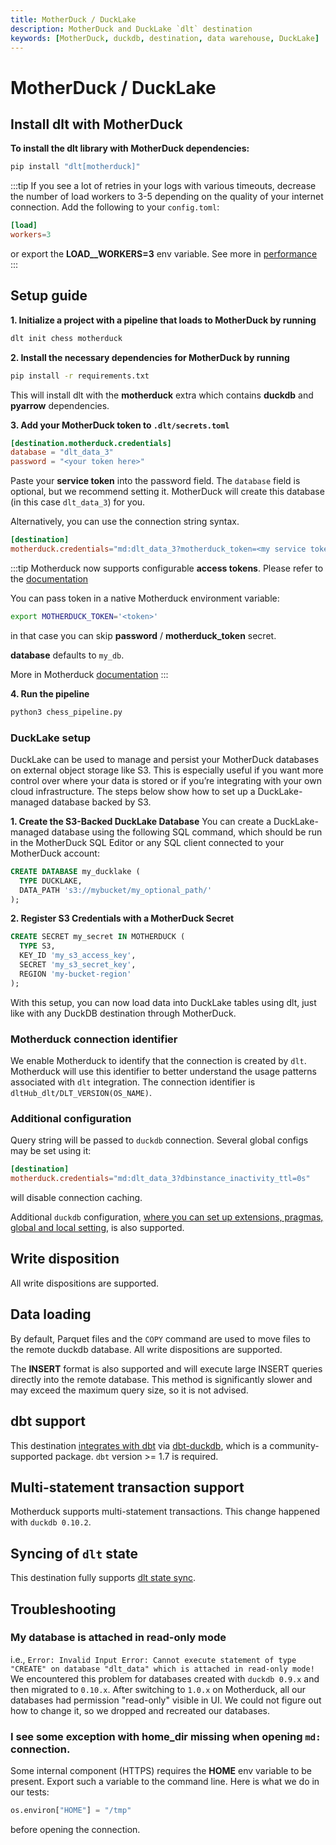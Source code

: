 ```yaml
---
title: MotherDuck / DuckLake
description: MotherDuck and DuckLake `dlt` destination
keywords: [MotherDuck, duckdb, destination, data warehouse, DuckLake]
---
```


# MotherDuck / DuckLake

## Install dlt with MotherDuck
**To install the dlt library with MotherDuck dependencies:**
```sh
pip install "dlt[motherduck]"
```

:::tip
If you see a lot of retries in your logs with various timeouts, decrease the number of load workers to 3-5 depending on the quality of your internet connection. Add the following to your `config.toml`:
```toml
[load]
workers=3
```
or export the **LOAD__WORKERS=3** env variable. See more in [performance](../../reference/performance.md)
:::

## Setup guide

**1. Initialize a project with a pipeline that loads to MotherDuck by running**
```sh
dlt init chess motherduck
```

**2. Install the necessary dependencies for MotherDuck by running**
```sh
pip install -r requirements.txt
```

This will install dlt with the **motherduck** extra which contains **duckdb** and **pyarrow** dependencies.

**3. Add your MotherDuck token to `.dlt/secrets.toml`**
```toml
[destination.motherduck.credentials]
database = "dlt_data_3"
password = "<your token here>"
```
Paste your **service token** into the password field. The `database` field is optional, but we recommend setting it. MotherDuck will create this database (in this case `dlt_data_3`) for you.

Alternatively, you can use the connection string syntax.
```toml
[destination]
motherduck.credentials="md:dlt_data_3?motherduck_token=<my service token>"
```

:::tip
Motherduck now supports configurable **access tokens**. Please refer to the [documentation](https://motherduck.com/docs/key-tasks/authenticating-to-motherduck/#authentication-using-an-access-token)

You can pass token in a native Motherduck environment variable:
```sh
export MOTHERDUCK_TOKEN='<token>'
```
in that case you can skip **password** / **motherduck_token** secret.

**database** defaults to `my_db`.

More in Motherduck [documentation](https://motherduck.com/docs/key-tasks/authenticating-and-connecting-to-motherduck/authenticating-to-motherduck/#storing-the-access-token-as-an-environment-variable)
:::

**4. Run the pipeline**
```sh
python3 chess_pipeline.py
```

### DuckLake setup
DuckLake can be used to manage and persist your MotherDuck databases on external object storage like S3. This is especially useful if you want more control over where your data is stored or if you’re integrating with your own cloud infrastructure. 
The steps below show how to set up a DuckLake-managed database backed by S3.

**1. Create the S3-Backed DuckLake Database**
You can create a DuckLake-managed database using the following SQL command, which should be run in the MotherDuck SQL Editor or any SQL client connected to your MotherDuck account:
```sql
CREATE DATABASE my_ducklake (
  TYPE DUCKLAKE,
  DATA_PATH 's3://mybucket/my_optional_path/'
);
```

**2. Register S3 Credentials with a MotherDuck Secret**
```sql
CREATE SECRET my_secret IN MOTHERDUCK (
  TYPE S3,
  KEY_ID 'my_s3_access_key',
  SECRET 'my_s3_secret_key',
  REGION 'my-bucket-region'
);
```
With this setup, you can now load data into DuckLake tables using dlt, just like with any DuckDB destination through MotherDuck.

### Motherduck connection identifier
We enable Motherduck to identify that the connection is created by `dlt`. Motherduck will use this identifier to better understand the usage patterns
associated with `dlt` integration. The connection identifier is `dltHub_dlt/DLT_VERSION(OS_NAME)`.

### Additional configuration
Query string will be passed to `duckdb` connection. Several global configs may be set using it:
```toml
[destination]
motherduck.credentials="md:dlt_data_3?dbinstance_inactivity_ttl=0s"
```
will disable connection caching.

Additional `duckdb` configuration, [where you can set up extensions, pragmas, global and local setting](duckdb.md#additional-configuration), is also supported.

## Write disposition
All write dispositions are supported.

## Data loading
By default, Parquet files and the `COPY` command are used to move files to the remote duckdb database. All write dispositions are supported.

The **INSERT** format is also supported and will execute large INSERT queries directly into the remote database. This method is significantly slower and may exceed the maximum query size, so it is not advised.

## dbt support
This destination [integrates with dbt](../transformations/dbt/dbt.md) via [dbt-duckdb](https://github.com/jwills/dbt-duckdb), which is a community-supported package. `dbt` version >= 1.7 is required.

## Multi-statement transaction support
Motherduck supports multi-statement transactions. This change happened with `duckdb 0.10.2`.

## Syncing of `dlt` state
This destination fully supports [dlt state sync](../../general-usage/state#syncing-state-with-destination).

## Troubleshooting

### My database is attached in read-only mode
i.e., `Error: Invalid Input Error: Cannot execute statement of type "CREATE" on database "dlt_data" which is attached in read-only mode!`
We encountered this problem for databases created with `duckdb 0.9.x` and then migrated to `0.10.x`. After switching to `1.0.x` on Motherduck, all our databases had permission "read-only" visible in UI. We could not figure out how to change it, so we dropped and recreated our databases.

### I see some exception with home_dir missing when opening `md:` connection.
Some internal component (HTTPS) requires the **HOME** env variable to be present. Export such a variable to the command line. Here is what we do in our tests:
```py
os.environ["HOME"] = "/tmp"
```
before opening the connection.


<!--@@@DLT_TUBA motherduck-->

